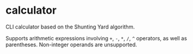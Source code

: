 # calculator
CLI calculator based on the Shunting Yard algorithm.

Supports arithmetic expressions involving `+`, `-`, `*`, `/`, `^` operators, as well as parentheses. Non-integer operands are unsupported.
